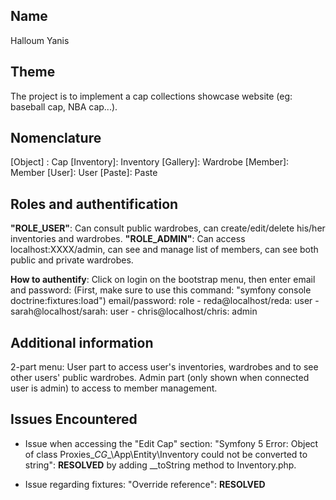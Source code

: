 ## Name

Halloum Yanis

## Theme

The project is to implement a cap collections showcase website (eg: baseball cap, NBA cap...).

## Nomenclature

[Object] : Cap
[Inventory]: Inventory
[Gallery]: Wardrobe
[Member]: Member
[User]: User
[Paste]: Paste

## Roles and authentification 

  **"ROLE_USER"**: Can consult public wardrobes, can create/edit/delete his/her inventories and wardrobes.
  **"ROLE_ADMIN"**: Can access localhost:XXXX/admin, can see and manage list of members, can see both public and private wardrobes.

  **How to authentify**:
  Click on login on the bootstrap menu, then enter email and password:
  (First, make sure to use this command: 
  "symfony console doctrine:fixtures:load")
        email/password: role
      - reda@localhost/reda: user
      - sarah@localhost/sarah: user 
      - chris@localhost/chris: admin

## Additional information

2-part menu: User part to access user's inventories, wardrobes and to see other users' public wardrobes.
             Admin part (only shown when connected user is admin) to access to member management.

## Issues Encountered

- Issue when accessing the "Edit Cap" section: 
  "Symfony 5 Error: Object of class Proxies\__CG__\App\Entity\Inventory could not be converted to string": **RESOLVED** by adding __toString method to Inventory.php.
  
- Issue regarding fixtures: "Override reference": **RESOLVED**


